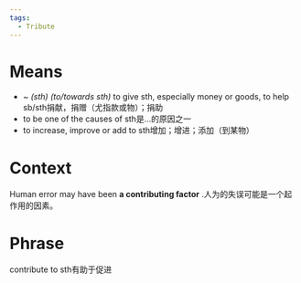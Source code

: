 ```yaml
---
tags:
  - Tribute
---
```

# Means
- *~ (sth) (to/towards sth)* to give sth, especially money or goods, to help sb/sth捐献，捐赠（尤指款或物）；捐助
- to be one of the causes of sth是…的原因之一
- to increase, improve or add to sth增加；增进；添加（到某物）
# Context
Human error may have been **a contributing factor** .人为的失误可能是一个起作用的因素。
# Phrase
contribute to sth有助于促进